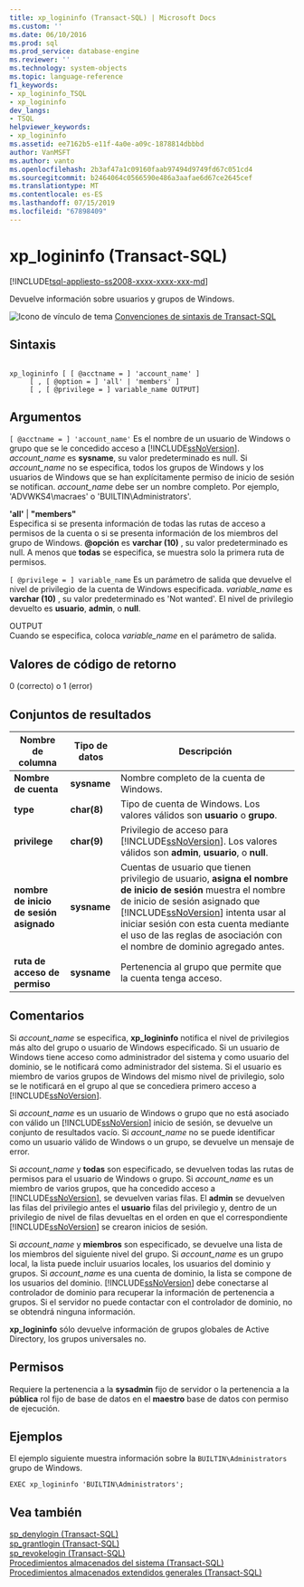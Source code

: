 ```yaml
---
title: xp_logininfo (Transact-SQL) | Microsoft Docs
ms.custom: ''
ms.date: 06/10/2016
ms.prod: sql
ms.prod_service: database-engine
ms.reviewer: ''
ms.technology: system-objects
ms.topic: language-reference
f1_keywords:
- xp_logininfo_TSQL
- xp_logininfo
dev_langs:
- TSQL
helpviewer_keywords:
- xp_logininfo
ms.assetid: ee7162b5-e11f-4a0e-a09c-1878814dbbbd
author: VanMSFT
ms.author: vanto
ms.openlocfilehash: 2b3af47a1c09160faab97494d9749fd67c051cd4
ms.sourcegitcommit: b2464064c0566590e486a3aafae6d67ce2645cef
ms.translationtype: MT
ms.contentlocale: es-ES
ms.lasthandoff: 07/15/2019
ms.locfileid: "67898409"
---
```

# <a name="xplogininfo-transact-sql"></a>xp_logininfo (Transact-SQL)
[!INCLUDE[tsql-appliesto-ss2008-xxxx-xxxx-xxx-md](../../includes/tsql-appliesto-ss2008-xxxx-xxxx-xxx-md.md)]

  Devuelve información sobre usuarios y grupos de Windows.  
  
 ![Icono de vínculo de tema](../../database-engine/configure-windows/media/topic-link.gif "Icono de vínculo de tema") [Convenciones de sintaxis de Transact-SQL](../../t-sql/language-elements/transact-sql-syntax-conventions-transact-sql.md)  
  
## <a name="syntax"></a>Sintaxis  
  
```  
  
xp_logininfo [ [ @acctname = ] 'account_name' ]   
     [ , [ @option = ] 'all' | 'members' ]   
     [ , [ @privilege = ] variable_name OUTPUT]  
```  
  
## <a name="arguments"></a>Argumentos  
`[ @acctname = ] 'account_name'` Es el nombre de un usuario de Windows o grupo que se le concedido acceso a [!INCLUDE[ssNoVersion](../../includes/ssnoversion-md.md)]. *account_name* es **sysname**, su valor predeterminado es null. Si *account_name* no se especifica, todos los grupos de Windows y los usuarios de Windows que se han explícitamente permiso de inicio de sesión se notifican. *account_name* debe ser un nombre completo. Por ejemplo, 'ADVWKS4\macraes' o 'BUILTIN\Administrators'.  
  
 **'all'**  |  **"members"**  
 Especifica si se presenta información de todas las rutas de acceso a permisos de la cuenta o si se presenta información de los miembros del grupo de Windows. **\@opción** es **varchar (10)** , su valor predeterminado es null. A menos que **todas** se especifica, se muestra solo la primera ruta de permisos.  
  
`[ @privilege = ] variable_name` Es un parámetro de salida que devuelve el nivel de privilegio de la cuenta de Windows especificada. *variable_name* es **varchar (10)** , su valor predeterminado es 'Not wanted'. El nivel de privilegio devuelto es **usuario**, **admin**, o **null**.  
  
 OUTPUT  
 Cuando se especifica, coloca *variable_name* en el parámetro de salida.  
  
## <a name="return-code-values"></a>Valores de código de retorno  
 0 (correcto) o 1 (error)  
  
## <a name="result-sets"></a>Conjuntos de resultados  
  
|Nombre de columna|Tipo de datos|Descripción|  
|-----------------|---------------|-----------------|  
|**Nombre de cuenta**|**sysname**|Nombre completo de la cuenta de Windows.|  
|**type**|**char(8)**|Tipo de cuenta de Windows. Los valores válidos son **usuario** o **grupo**.|  
|**privilege**|**char(9)**|Privilegio de acceso para [!INCLUDE[ssNoVersion](../../includes/ssnoversion-md.md)]. Los valores válidos son **admin**, **usuario**, o **null**.|  
|**nombre de inicio de sesión asignado**|**sysname**|Cuentas de usuario que tienen privilegio de usuario, **asigna el nombre de inicio de sesión** muestra el nombre de inicio de sesión asignado que [!INCLUDE[ssNoVersion](../../includes/ssnoversion-md.md)] intenta usar al iniciar sesión con esta cuenta mediante el uso de las reglas de asociación con el nombre de dominio agregado antes.|  
|**ruta de acceso de permiso**|**sysname**|Pertenencia al grupo que permite que la cuenta tenga acceso.|  
  
## <a name="remarks"></a>Comentarios  
 Si *account_name* se especifica, **xp_logininfo** notifica el nivel de privilegios más alto del grupo o usuario de Windows especificado. Si un usuario de Windows tiene acceso como administrador del sistema y como usuario del dominio, se le notificará como administrador del sistema. Si el usuario es miembro de varios grupos de Windows del mismo nivel de privilegio, solo se le notificará en el grupo al que se concediera primero acceso a [!INCLUDE[ssNoVersion](../../includes/ssnoversion-md.md)].  
  
 Si *account_name* es un usuario de Windows o grupo que no está asociado con válido un [!INCLUDE[ssNoVersion](../../includes/ssnoversion-md.md)] inicio de sesión, se devuelve un conjunto de resultados vacío. Si *account_name* no se puede identificar como un usuario válido de Windows o un grupo, se devuelve un mensaje de error.  
  
 Si *account_name* y **todas** son especificado, se devuelven todas las rutas de permisos para el usuario de Windows o grupo. Si *account_name* es un miembro de varios grupos, que ha concedido acceso a [!INCLUDE[ssNoVersion](../../includes/ssnoversion-md.md)], se devuelven varias filas. El **admin** se devuelven las filas del privilegio antes el **usuario** filas del privilegio y, dentro de un privilegio de nivel de filas devueltas en el orden en que el correspondiente [!INCLUDE[ssNoVersion](../../includes/ssnoversion-md.md)] se crearon inicios de sesión.  
  
 Si *account_name* y **miembros** son especificado, se devuelve una lista de los miembros del siguiente nivel del grupo. Si *account_name* es un grupo local, la lista puede incluir usuarios locales, los usuarios del dominio y grupos. Si *account_name* es una cuenta de dominio, la lista se compone de los usuarios del dominio. [!INCLUDE[ssNoVersion](../../includes/ssnoversion-md.md)] debe conectarse al controlador de dominio para recuperar la información de pertenencia a grupos. Si el servidor no puede contactar con el controlador de dominio, no se obtendrá ninguna información.  
  
 **xp_logininfo** sólo devuelve información de grupos globales de Active Directory, los grupos universales no.  
  
## <a name="permissions"></a>Permisos  
 Requiere la pertenencia a la **sysadmin** fijo de servidor o la pertenencia a la **pública** rol fijo de base de datos en el **maestro** base de datos con permiso de ejecución.  
  
## <a name="examples"></a>Ejemplos  
 El ejemplo siguiente muestra información sobre la `BUILTIN\Administrators` grupo de Windows.  
  
```  
EXEC xp_logininfo 'BUILTIN\Administrators';  
```  
  
## <a name="see-also"></a>Vea también  
 [sp_denylogin &#40;Transact-SQL&#41;](../../relational-databases/system-stored-procedures/sp-denylogin-transact-sql.md)   
 [sp_grantlogin &#40;Transact-SQL&#41;](../../relational-databases/system-stored-procedures/sp-grantlogin-transact-sql.md)   
 [sp_revokelogin &#40;Transact-SQL&#41;](../../relational-databases/system-stored-procedures/sp-revokelogin-transact-sql.md)   
 [Procedimientos almacenados del sistema &#40;Transact-SQL&#41;](../../relational-databases/system-stored-procedures/system-stored-procedures-transact-sql.md)   
 [Procedimientos almacenados extendidos generales &#40;Transact-SQL&#41;](../../relational-databases/system-stored-procedures/general-extended-stored-procedures-transact-sql.md)  
  
  
